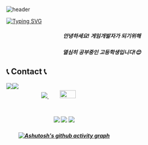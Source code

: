 ![header](https://capsule-render.vercel.app/api?type=waving&color=gradient&height=120&animation=fadeIn&section=footer&text=😊👋🤝&fontAlign=70)

[![Typing SVG](https://readme-typing-svg.herokuapp.com/?color=0B3861&lines=Welcome+bomin12's+Github!&font=Redressed&size=40)](https://git.io/typing-svg)

<div align=center>
<h5>안녕하세요! 게임개발자가 되기위해<h5>
열심히 공부중인 고등학생입니다!😊
</div>

  ## 📞 Contact 📞
<div style="display:flex; flex-direction:row;">
    <a href="mailto:pateo0516@gmail.com">
        <img src="https://img.shields.io/badge/
        Gmail-EA4335?style=for-the-badge&logo=Gmail&logoColor=white"> 
    </a>
    <a href="https://www.instagram.com/bomin_0_111">
        <img src="https://img.shields.io/badge/
        Instagram-E4405F?style=for-the-badge&logo=Instagram&logoColor=white">
    </a>

<h5>
<div align=center> 
<a href="s">
  <img src="https://github-readme-stats.vercel.app/api/top-langs/?username=bomin12&exclude_repo=bomin12.github.io&layout=compact&theme=tokyonight" />
</a>
<a href="s">
  <img src="https://github-readme-stats.vercel.app/api?username=bomin12&theme=tokyonight&show_icons=true" width="42%" />
</a>

<div align=center> 
<h5>
<img src="https://img.shields.io/badge/c-%23A8B9CC.svg?&style=for-the-badge&logo=c&logoColor=black" />
<img src="https://img.shields.io/badge/c%2B%2B-%2300599C.svg?&style=for-the-badge&logo=c%2B%2B&logoColor=white" />
<img src="https://img.shields.io/badge/unity-%23000000.svg?&style=for-the-badge&logo=unity&logoColor=white" />
</div>

[![Ashutosh's github activity graph](https://github-readme-activity-graph.vercel.app/graph?username=bomin12&theme=react)](https://github.com/ashutosh00710/github-readme-activity-graph)




